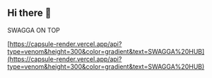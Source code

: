 ## Hi there 👋

SWAGGA ON TOP

[https://capsule-render.vercel.app/api?type=venom&height=300&color=gradient&text=SWAGGA%20HUB](https://capsule-render.vercel.app/api?type=venom&height=300&color=gradient&text=SWAGGA%20HUB)
<!--
**scyfxre/scyfxre** is a ✨ _special_ ✨ repository because its `README.md` (this file) appears on your GitHub profile.

Here are some ideas to get you started:

- 🔭 I’m currently working on ...
- 🌱 I’m currently learning ...
- 👯 I’m looking to collaborate on ...
- 🤔 I’m looking for help with ...
- 💬 Ask me about ...
- 📫 How to reach me: ...
- 😄 Pronouns: ...
- ⚡ Fun fact: ...
-->
